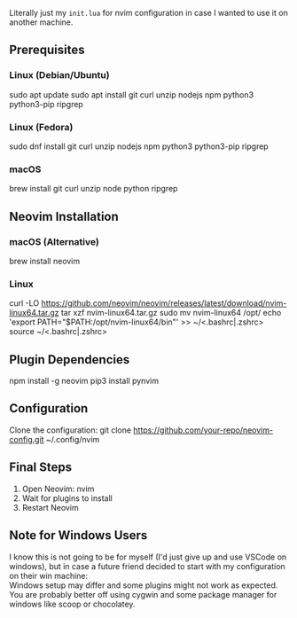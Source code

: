 Literally just my `init.lua` for nvim configuration in case I wanted to use it on another machine.
## Prerequisites

### Linux (Debian/Ubuntu)
sudo apt update
sudo apt install git curl unzip nodejs npm python3 python3-pip ripgrep

### Linux (Fedora)
sudo dnf install git curl unzip nodejs npm python3 python3-pip ripgrep

### macOS
brew install git curl unzip node python ripgrep

## Neovim Installation

### macOS (Alternative)
brew install neovim

### Linux
curl -LO https://github.com/neovim/neovim/releases/latest/download/nvim-linux64.tar.gz
tar xzf nvim-linux64.tar.gz
sudo mv nvim-linux64 /opt/
echo 'export PATH="$PATH:/opt/nvim-linux64/bin"' >> ~/<.bashrc|.zshrc>
source ~/<.bashrc|.zshrc>

## Plugin Dependencies

npm install -g neovim
pip3 install pynvim

## Configuration

Clone the configuration:
git clone https://github.com/your-repo/neovim-config.git ~/.config/nvim

## Final Steps

1. Open Neovim: nvim
2. Wait for plugins to install
3. Restart Neovim

## Note for Windows Users

I know this is not going to be for myself (I'd just give up and use VSCode on windows), but in case a future friend decided to start with my configuration on their win machine:
</br>
Windows setup may differ and some plugins might not work as expected. You are probably better off using cygwin and some package manager for windows like scoop or chocolatey.
